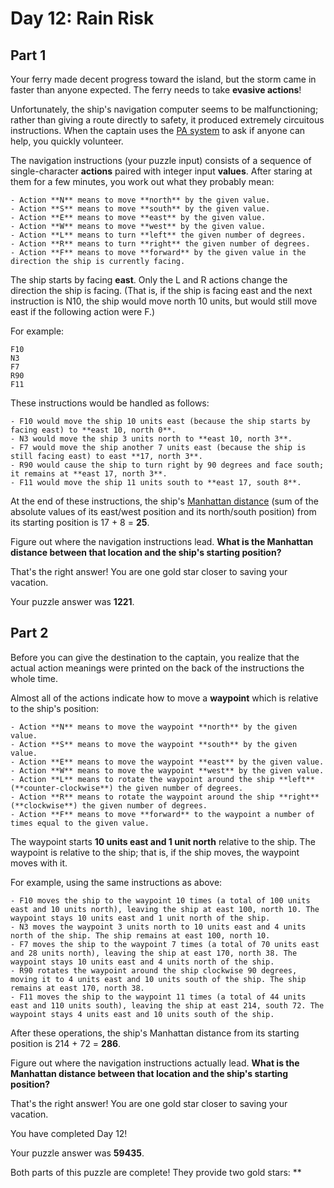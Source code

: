 # Day 12: Rain Risk

## Part 1

Your ferry made decent progress toward the island, but the storm came in faster than anyone expected. The ferry needs to take **evasive actions**!

Unfortunately, the ship's navigation computer seems to be malfunctioning; rather than giving a route directly to safety, it produced extremely circuitous instructions. When the captain uses the [PA system](https://en.wikipedia.org/wiki/Public_address_system) to ask if anyone can help, you quickly volunteer.

The navigation instructions (your puzzle input) consists of a sequence of single-character **actions** paired with integer input **values**. After staring at them for a few minutes, you work out what they probably mean:

```
- Action **N** means to move **north** by the given value.
- Action **S** means to move **south** by the given value.
- Action **E** means to move **east** by the given value.
- Action **W** means to move **west** by the given value.
- Action **L** means to turn **left** the given number of degrees.
- Action **R** means to turn **right** the given number of degrees.
- Action **F** means to move **forward** by the given value in the direction the ship is currently facing.
```

The ship starts by facing **east**. Only the L and R actions change the direction the ship is facing. (That is, if the ship is facing east and the next instruction is N10, the ship would move north 10 units, but would still move east if the following action were F.)

For example:

```
F10
N3
F7
R90
F11
```

These instructions would be handled as follows:

```
- F10 would move the ship 10 units east (because the ship starts by facing east) to **east 10, north 0**.
- N3 would move the ship 3 units north to **east 10, north 3**.
- F7 would move the ship another 7 units east (because the ship is still facing east) to east **17, north 3**.
- R90 would cause the ship to turn right by 90 degrees and face south; it remains at **east 17, north 3**.
- F11 would move the ship 11 units south to **east 17, south 8**.
```

At the end of these instructions, the ship's [Manhattan distance](https://en.wikipedia.org/wiki/Manhattan_distance) (sum of the absolute values of its east/west position and its north/south position) from its starting position is 17 + 8 = **25**.

Figure out where the navigation instructions lead. **What is the Manhattan distance between that location and the ship's starting position?**

That's the right answer! You are one gold star closer to saving your vacation.

Your puzzle answer was **1221**.

## Part 2

Before you can give the destination to the captain, you realize that the actual action meanings were printed on the back of the instructions the whole time.

Almost all of the actions indicate how to move a **waypoint** which is relative to the ship's position:

```
- Action **N** means to move the waypoint **north** by the given value.
- Action **S** means to move the waypoint **south** by the given value.
- Action **E** means to move the waypoint **east** by the given value.
- Action **W** means to move the waypoint **west** by the given value.
- Action **L** means to rotate the waypoint around the ship **left** (**counter-clockwise**) the given number of degrees.
- Action **R** means to rotate the waypoint around the ship **right** (**clockwise**) the given number of degrees.
- Action **F** means to move **forward** to the waypoint a number of times equal to the given value.
```

The waypoint starts **10 units east and 1 unit north** relative to the ship. The waypoint is relative to the ship; that is, if the ship moves, the waypoint moves with it.

For example, using the same instructions as above:

```
- F10 moves the ship to the waypoint 10 times (a total of 100 units east and 10 units north), leaving the ship at east 100, north 10. The waypoint stays 10 units east and 1 unit north of the ship.
- N3 moves the waypoint 3 units north to 10 units east and 4 units north of the ship. The ship remains at east 100, north 10.
- F7 moves the ship to the waypoint 7 times (a total of 70 units east and 28 units north), leaving the ship at east 170, north 38. The waypoint stays 10 units east and 4 units north of the ship.
- R90 rotates the waypoint around the ship clockwise 90 degrees, moving it to 4 units east and 10 units south of the ship. The ship remains at east 170, north 38.
- F11 moves the ship to the waypoint 11 times (a total of 44 units east and 110 units south), leaving the ship at east 214, south 72. The waypoint stays 4 units east and 10 units south of the ship.
```

After these operations, the ship's Manhattan distance from its starting position is 214 + 72 = **286**.

Figure out where the navigation instructions actually lead. **What is the Manhattan distance between that location and the ship's starting position?**

That's the right answer! You are one gold star closer to saving your vacation.

You have completed Day 12!

Your puzzle answer was **59435**.

Both parts of this puzzle are complete! They provide two gold stars: **